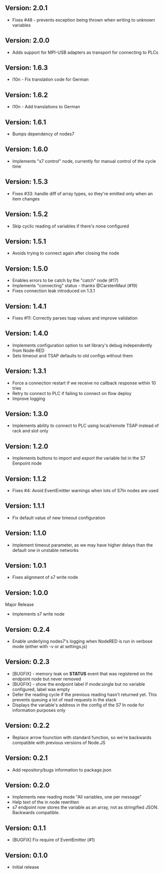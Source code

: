 Version: 2.0.1
------------
 - Fixes #48 - prevents exception being thrown when writing to unknown variables

Version: 2.0.0
------------
 - Adds support for MPI-USB adapters as transport for connecting to PLCs

Version: 1.6.3
------------
 - l10n - Fix translation code for German

Version: 1.6.2
------------
 - l10n - Add translations to German

Version: 1.6.1
------------
 - Bumps dependency of nodes7

Version: 1.6.0
------------
 - Implements "s7 control" node, currently for manual control of the cycle time

Version: 1.5.3
------------
 - Fixes #33: handle diff of array types, so they're emitted only when an item changes

Version: 1.5.2
------------
 - Skip cyclic reading of variables if there's none configured

Version: 1.5.1
------------
 - Avoids trying to connect again after closing the node

Version: 1.5.0
------------
 - Enables errors to be catch by the "catch" node (#17)
 - Implements "connecting" status - thanks @CarstenMaul (#19)
 - Fixes connection leak introduced on 1.3.1

Version: 1.4.1
------------
 - Fixes #11: Correctly parses tsap values and improve validation

Version: 1.4.0
------------
 - Implements configuration option to set library's debug independently from Node-RED
 - Sets timeout and TSAP defaults to old configs without them

Version: 1.3.1
------------
 - Force a connection restart if we receive no callback response within 10 tries
 - Retry to connect to PLC if failing to connect on flow deploy
 - Improve logging

Version: 1.3.0
------------
 - Implements ability to connect to PLC using local/remote TSAP instead of rack and slot only

Version: 1.2.0
------------
 - Implements buttons to import and export the variable list in the S7 Eenpoint node

Version: 1.1.2
------------
 - Fixes #4: Avoid EventEmitter warnings when lots of S7In nodes are used

Version: 1.1.1
------------
 - Fix default value of new timeout configuration

Version: 1.1.0
------------
 - Implement timeout parameter, as we may have higher delays than the default one in unstable networks

Version: 1.0.1
------------
 - Fixes alignment of s7 write node

Version: 1.0.0
------------
Major Release
 - Implements s7 write node

Version: 0.2.4
------------
 - Enable underlying nodes7's logging when NodeRED is run in verbose mode (either with -v or at settings.js)

Version: 0.2.3
------------
- [BUGFIX] - memory leak on __STATUS__ event that was registered on the endpoint node but never removed
- [BUGFIX] - show the endpoint label if mode:single but no variable configured, label was empty
- Defer the reading cycle if the previous reading hasn't returned yet. This prevents queuing a lot of read requests in the stack
- Displays the variable's address in the config of the S7 In node for information purposes only

Version: 0.2.2
------------
- Replace arrow founction with standard function, so we're backwards compatible with previous versions of Node.JS

Version: 0.2.1
------------
- Add repository/bugs information to package.json

Version: 0.2.0
------------
- Implements new reading mode "All variables, one per message"
- Help text of the in node rewritten
- s7 endpoint now stores the variable as an array, not as stringified JSON. Backwards compatible.

Version: 0.1.1
------------
- [BUGFIX] Fix require of EventEmitter (#1)

Version: 0.1.0
------------
- Initial release
